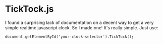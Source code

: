 TickTock.js
=================

I found a surprising lack of documentation on a decent way to get a very simple realtime javascript clock. So I made one! It's really simple. Just use:

	document.getElementById('your-clock-selector').TickTock();